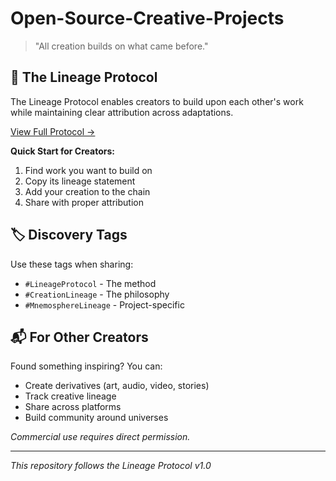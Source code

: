 # Open-Source-Creative-Projects

> "All creation builds on what came before."

## 📜 The Lineage Protocol

The Lineage Protocol enables creators to build upon each other's work while maintaining clear attribution across adaptations.

[View Full Protocol →](/protocol/lineage-protocol.md)

**Quick Start for Creators:**
1. Find work you want to build on
2. Copy its lineage statement
3. Add your creation to the chain
4. Share with proper attribution

## 🏷️ Discovery Tags

Use these tags when sharing:
- `#LineageProtocol` - The method
- `#CreationLineage` - The philosophy  
- `#MnemosphereLineage` - Project-specific

## 📬 For Other Creators

Found something inspiring? You can:
- Create derivatives (art, audio, video, stories)
- Track creative lineage
- Share across platforms
- Build community around universes

*Commercial use requires direct permission.*

---
*This repository follows the Lineage Protocol v1.0*
